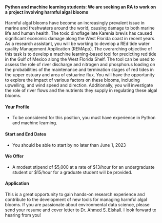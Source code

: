 #### Python and machine learning students: We are seeking an RA to work on a project involving harmful algal blooms

Harmful algal blooms have become an increasingly prevalent issue in marine and freshwaters around the world, causing damage to both marine life and human health. The toxic dinoflagellate Karenia brevis has caused significant economic damage along the West Florida coast in recent years. As a research assistant, you will be working to develop a REd tide water quality Management Application (REMApp).  The overarching objective of this task is to develop a machine learning-based tool for predicting red tide in the Gulf of Mexico along the West Florida Shelf. The tool can be used to assess the role of river discharge and nitrogen and phosphorus loading on the probabilities of the maintenance and termination stages of red tides in the upper estuary and area of estuarine flux.  You will  have the opportunity to explore the impact of various factors on these blooms, including upwelling, and wind speed and direction. Additionally, you will investigate the role of river flows and the nutrients they supply in regulating these algal blooms. 

#### Your Profile 
- To be considered for this position, you must have experience in Python and machine learning.

#### Start and End Dates
-	You should be able to start by no later than June 1, 2023

#### We Offer
- A modest stipend of $5,000 at a rate of $13/hour for an undergraduate student or $15/hour for a graduate student will be provided.

#### Application
This is a great opportunity to gain hands-on research experience and contribute to the development of new tools for managing harmful algal blooms. If you are passionate about environmental data science, please send your resume and cover letter to [Dr. Ahmed S. Elshall](mailto:aelshall@fgcu.edu). I look forward to hearing from you!
